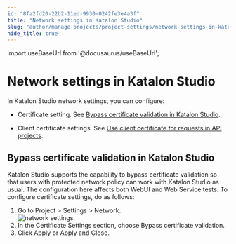 ```yaml
---
id: "8fa2fd20-22b2-11ed-9930-0242fe3e4a3f"
title: "Network settings in Katalon Studio"
slug: "author/manage-projects/project-settings/network-settings-in-katalon-studio"
hide_title: true
---
```

import useBaseUrl from '@docusaurus/useBaseUrl';


# <a id="concept-6905" class="anchor_top_offset"/><a id="ariaid-title1" class="anchor_top_offset"/>Network settings in <span xmlns="http://www.w3.org/1999/xhtml" className="ph">Katalon Studio</span> 

<p xmlns="http://www.w3.org/1999/xhtml" className="p">In <span className="ph">Katalon Studio</span> network settings, you can configure: </p> 
<ul xmlns="http://www.w3.org/1999/xhtml" className="ul"><li className="li"><p className="p"> Certificate setting. See <a className="xref" href="#task-6600">Bypass certificate validation in <span className="ph">Katalon Studio</span></a>.</p></li><li className="li"><p className="p">Client certificate settings. See <a className="xref" href="/docs/author/manage-projects/set-up-projects/api-testing/use-client-certificate-for-requests-in-api-projects-in-katalon-studio">Use client certificate for  requests in API projects</a>.</p></li></ul> 

## <a id="task-6600" class="anchor_top_offset"/>Bypass certificate validation in <span xmlns="http://www.w3.org/1999/xhtml" className="ph">Katalon Studio</span> 

<section xmlns="http://www.w3.org/1999/xhtml" className="section context"><span className="ph">Katalon Studio</span> supports the capability to bypass certificate validation so that users with protected network policy can work with <span className="ph">Katalon Studio</span> as usual. The configuration here affects both WebUI and Web Service tests. To configure certificate settings, do as follows:</section> 
<ol xmlns="http://www.w3.org/1999/xhtml" className="ol steps"><li className="li step stepexpand"><span className="ph cmd">Go to <span className="ph uicontrol">Project</span> &gt; <span className="ph uicontrol">Settings</span> &gt; <span className="ph uicontrol">Network</span>.</span><div className="itemgroup info"><img className="image" width={700} src={useBaseUrl("/8f9f53a0-22b2-11ed-9930-0242fe3e4a3f.png")} alt="network settings" /></div></li><li className="li step stepexpand"><span className="ph cmd">In the <span className="ph uicontrol">Certificate Settings</span> section, choose <span className="ph uicontrol">Bypass certificate validation</span>.</span></li><li className="li step stepexpand"><span className="ph cmd">Click <span className="ph uicontrol">Apply</span> or <span className="ph uicontrol">Apply and Close</span>.</span></li></ol> 

